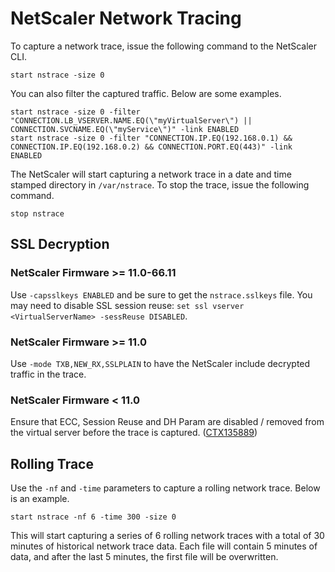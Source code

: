 # NetScaler Network Tracing
To capture a network trace, issue the following command to the NetScaler CLI.

    start nstrace -size 0

You can also filter the captured traffic.  Below are some examples.

    start nstrace -size 0 -filter "CONNECTION.LB_VSERVER.NAME.EQ(\"myVirtualServer\") || CONNECTION.SVCNAME.EQ(\"myService\")" -link ENABLED
    start nstrace -size 0 -filter "CONNECTION.IP.EQ(192.168.0.1) && CONNECTION.IP.EQ(192.168.0.2) && CONNECTION.PORT.EQ(443)" -link ENABLED

The NetScaler will start capturing a network trace in a date and time stamped directory in `/var/nstrace`. To stop the trace, issue the following command.

    stop nstrace

## SSL Decryption

### NetScaler Firmware >= 11.0-66.11
Use `-capsslkeys ENABLED` and be sure to get the `nstrace.sslkeys` file.
You may need to disable SSL session reuse: `set ssl vserver <VirtualServerName> -sessReuse DISABLED`.

### NetScaler Firmware >= 11.0
Use `-mode TXB,NEW_RX,SSLPLAIN` to have the NetScaler include decrypted traffic in the trace.

### NetScaler Firmware < 11.0
Ensure that ECC, Session Reuse and DH Param are disabled / removed from the virtual server before the trace is captured.
([CTX135889](https://support.citrix.com/article/CTX135889))

## Rolling Trace
Use the `-nf` and `-time` parameters to capture a rolling network trace.  Below is an example.

    start nstrace -nf 6 -time 300 -size 0

This will start capturing a series of 6 rolling network traces with a total of 30 minutes of historical network trace data. Each file will contain 5 minutes of data, and after the last 5 minutes, the first file will be overwritten.
